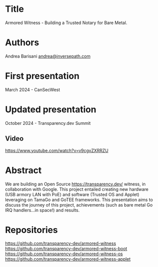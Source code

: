 Title
=====

Armored Witness - Building a Trusted Notary for Bare Metal.

Authors
=======

Andrea Barisani <andrea@inversepath.com>  

First presentation
==================

March 2024 - CanSecWest

Updated presentation
====================

October 2024 - Transparency.dev Summit

Video
-----

https://www.youtube.com/watch?v=v9cgvZXRRZU

Abstract
========

We are building an Open Source https://transparency.dev/ witness, in
collaboration with Google. This project entailed creating new hardware (USB
armory LAN with PoE) and software (Trusted OS and Applet) leveraging on TamaGo
and GoTEE frameworks. This presentation aims to discuss the journey of this
project, achievements (such as bare metal Go IRQ handlers…in space!) and
results.

Repositories
============

https://github.com/transparency-dev/armored-witness  
https://github.com/transparency-dev/armored-witness-boot  
https://github.com/transparency-dev/armored-witness-os  
https://github.com/transparency-dev/armored-witness-applet
